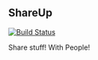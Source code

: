 ## ShareUp

[![Build Status](http://droneci.datarift.nl/github.com/eboskma/shareup/status.svg?branch=master)](http://droneci.datarift.nl/github.com/eboskma/shareup)

Share stuff! With People!
